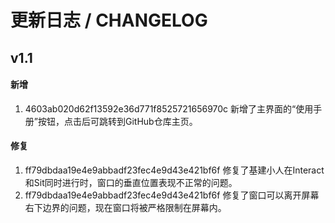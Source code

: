 # 更新日志 / CHANGELOG

## v1.1
#### 新增
1. 4603ab020d62f13592e36d771f8525721656970c 新增了主界面的“使用手册”按钮，点击后可跳转到GitHub仓库主页。

#### 修复
1. ff79dbdaa19e4e9abbadf23fec4e9d43e421bf6f 修复了基建小人在Interact和Sit同时进行时，窗口的垂直位置表现不正常的问题。
2. ff79dbdaa19e4e9abbadf23fec4e9d43e421bf6f 修复了窗口可以离开屏幕右下边界的问题，现在窗口将被严格限制在屏幕内。

